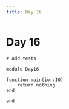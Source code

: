 ```yaml
---
title: Day 16
---
```


# Day 16

``` {.julia file=test/Day16Spec.jl}
# add tests
```

``` {.julia file=src/Day16.jl}
module Day16

function main(io::IO)
    return nothing
end

end
```
